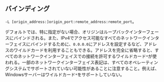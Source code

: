 ## バインディング

`-L [origin_address:]origin_port:remote_address:remote_port`。

デフォルトでは、特に指定がない場合、オリジンはループバックインターフェースにバインドされる。また、IPv4でアクセス可能なすべてのネットワークインターフェイスにバインドするために、`0.0.0.0`にアドレスを設定するなど、アドレスのワイルドカードを利用することもできる。アドレスを完全に省略すると、すべてのネットワークインターフェイスでの接続を許可するワイルドカード`*`が使われる。一部のネットワークインターフェイス表記は、すべてのオペレーティングシステムでサポートされていない可能性があることに注意すること。例えば、Windowsサーバーはワイルドカード`*`をサポートしていない。
